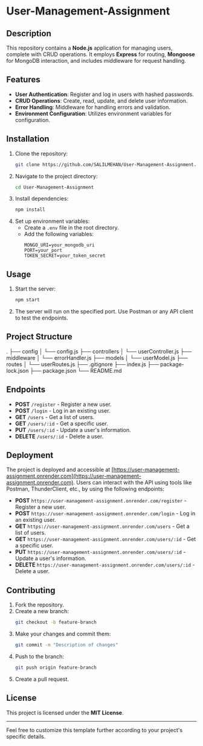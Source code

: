 # **User-Management-Assignment**

## **Description**
This repository contains a **Node.js** application for managing users, complete with CRUD operations. It employs **Express** for routing, **Mongoose** for MongoDB interaction, and includes middleware for request handling.

## **Features**
- **User Authentication**: Register and log in users with hashed passwords.
- **CRUD Operations**: Create, read, update, and delete user information.
- **Error Handling**: Middleware for handling errors and validation.
- **Environment Configuration**: Utilizes environment variables for configuration.

## **Installation**
1. Clone the repository:
    ```sh
    git clone https://github.com/SALILMEHAN/User-Management-Assignment.git
    ```
2. Navigate to the project directory:
    ```sh
    cd User-Management-Assignment
    ```
3. Install dependencies:
    ```sh
    npm install
    ```
4. Set up environment variables:
    - Create a `.env` file in the root directory.
    - Add the following variables:
        ```env
        MONGO_URI=your_mongodb_uri
        PORT=your_port
        TOKEN_SECRET=your_token_secret
        ```

## **Usage**
1. Start the server:
    ```sh
    npm start
    ```
2. The server will run on the specified port. Use Postman or any API client to test the endpoints.

## **Project Structure**
.
├── config
│ └── config.js
├── controllers
│ └── userController.js
├── middleware
│ └── errorHandler.js
├── models
│ └── userModel.js
├── routes
│ └── userRoutes.js
├── .gitignore
├── index.js
├── package-lock.json
├── package.json
└── README.md


## **Endpoints**
- **POST** `/register` - Register a new user.
- **POST** `/login` - Log in an existing user.
- **GET** `/users` - Get a list of users.
- **GET** `/users/:id` - Get a specific user.
- **PUT** `/users/:id` - Update a user's information.
- **DELETE** `/users/:id` - Delete a user.

## **Deployment**
The project is deployed and accessible at [https://user-management-assignment.onrender.com](https://user-management-assignment.onrender.com). Users can interact with the API using tools like Postman, ThunderClient, etc., by using the following endpoints:

- **POST** `https://user-management-assignment.onrender.com/register` - Register a new user.
- **POST** `https://user-management-assignment.onrender.com/login` - Log in an existing user.
- **GET** `https://user-management-assignment.onrender.com/users` - Get a list of users.
- **GET** `https://user-management-assignment.onrender.com/users/:id` - Get a specific user.
- **PUT** `https://user-management-assignment.onrender.com/users/:id` - Update a user's information.
- **DELETE** `https://user-management-assignment.onrender.com/users/:id` - Delete a user.

## **Contributing**
1. Fork the repository.
2. Create a new branch:
    ```sh
    git checkout -b feature-branch
    ```
3. Make your changes and commit them:
    ```sh
    git commit -m "Description of changes"
    ```
4. Push to the branch:
    ```sh
    git push origin feature-branch
    ```
5. Create a pull request.

## **License**
This project is licensed under the **MIT License**.

---

Feel free to customize this template further according to your project's specific details.
